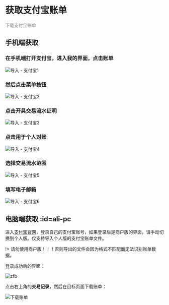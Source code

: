 # 获取支付宝账单

<font color=gray>下载支付宝账单</font>

## 手机端获取

### 在手机端打开支付宝，进入我的界面，点击账单

![导入 - 支付宝1](https://z3.ax1x.com/2021/06/18/RpgCpF.jpg)

### 然后点击菜单按钮

![导入 - 支付宝2](https://z3.ax1x.com/2021/06/18/RpczkV.jpg)

### 点击开具交易流水证明

![导入 - 支付宝3](https://z3.ax1x.com/2021/06/18/RpgSYT.jpg)

### 点击用于个人对账

![导入 - 支付宝4](https://z3.ax1x.com/2021/06/18/Rpgi6J.jpg)

### 选择交易流水范围

![导入 - 支付宝5](https://z3.ax1x.com/2021/06/18/RpgPl4.jpg)

### 填写电子邮箱

![导入 - 支付宝6](https://z3.ax1x.com/2021/06/18/RpgpfU.jpg)

## 电脑端获取  :id=ali-pc

进入[支付宝官网](https://www.alipay.com/)，登录自己的支付宝账号，如果登录后是商户版的界面，请手动切换到个人版。仅支持导入个人版的支付宝账单文件。

!> 请勿使用商户版！！！否则导出的文件会因为格式不匹配而无法识别账单数据。

登录成功后的界面：

![zfb](https://i.loli.net/2021/05/17/49ACyOq5xj7l3nF.jpg)

点击右上角的**交易记录**，然后在目标页面下载账单：

![下载账单](https://z3.ax1x.com/2021/06/18/RpBBoF.png)
